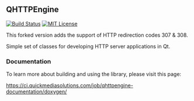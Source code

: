 ## QHTTPEngine

[![Build Status](https://travis-ci.org/nitroshare/qhttpengine.svg?branch=master)](https://travis-ci.org/nitroshare/qhttpengine)
[![MIT License](http://img.shields.io/badge/license-MIT-blue.svg?style=flat)](http://opensource.org/licenses/MIT)

This forked version adds the support of HTTP redirection codes 307 & 308.

Simple set of classes for developing HTTP server applications in Qt.

### Documentation

To learn more about building and using the library, please visit this page:

https://ci.quickmediasolutions.com/job/qhttpengine-documentation/doxygen/
